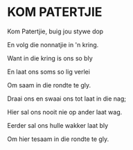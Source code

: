 # KOM PATERTJIE

Kom Patertjie, buig jou stywe dop

En volg die nonnatjie in 'n kring.

Want in die kring is ons so bly

En laat ons soms so lig verlei

Om saam in die rondte te gly.


Draai ons en swaai ons tot laat in die nag;

Hier sal ons nooit nie op ander laat wag.

Eerder sal ons hulle wakker laat bly

Om hier tesaam in die rondte te gly.

